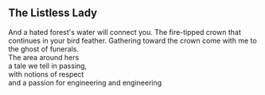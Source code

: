 The Listless Lady
-----------------
And a hated forest's water will connect you. The fire-tipped crown that continues in your bird feather. Gathering toward the crown come with me to the ghost of funerals.  
The area around hers  
a tale we tell in passing,  
with notions of respect  
and a passion for engineering and engineering  
